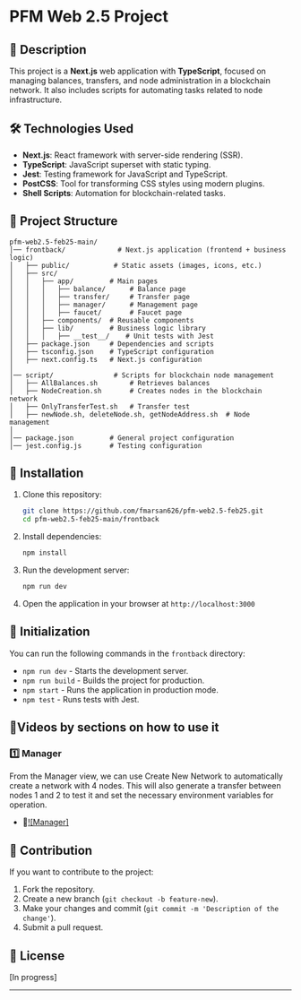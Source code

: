 # PFM Web 2.5 Project

## 📌 Description
This project is a **Next.js** web application with **TypeScript**, focused on managing balances, transfers, and node administration in a blockchain network. It also includes scripts for automating tasks related to node infrastructure.

## 🛠️ Technologies Used
- **Next.js**: React framework with server-side rendering (SSR).
- **TypeScript**: JavaScript superset with static typing.
- **Jest**: Testing framework for JavaScript and TypeScript.
- **PostCSS**: Tool for transforming CSS styles using modern plugins.
- **Shell Scripts**: Automation for blockchain-related tasks.

## 📂 Project Structure
```
pfm-web2.5-feb25-main/
│── frontback/             # Next.js application (frontend + business logic)
│   ├── public/           # Static assets (images, icons, etc.)
│   ├── src/
│   │   ├── app/         # Main pages
│   │   │   ├── balance/      # Balance page
│   │   │   ├── transfer/     # Transfer page
│   │   │   ├── manager/      # Management page
│   │   │   ├── faucet/       # Faucet page
│   │   ├── components/  # Reusable components
│   │   ├── lib/         # Business logic library
│   │   │   ├── __test__/    # Unit tests with Jest
│   ├── package.json     # Dependencies and scripts
│   ├── tsconfig.json    # TypeScript configuration
│   ├── next.config.ts   # Next.js configuration
│
│── script/               # Scripts for blockchain node management
│   ├── AllBalances.sh        # Retrieves balances
│   ├── NodeCreation.sh       # Creates nodes in the blockchain network
│   ├── OnlyTransferTest.sh   # Transfer test
│   ├── newNode.sh, deleteNode.sh, getNodeAddress.sh  # Node management
│
│── package.json         # General project configuration
│── jest.config.js       # Testing configuration
```

## 🚀 Installation
1. Clone this repository:
   ```sh
   git clone https://github.com/fmarsan626/pfm-web2.5-feb25.git
   cd pfm-web2.5-feb25-main/frontback
   ```
2. Install dependencies:
   ```sh
   npm install
   ```
3. Run the development server:
   ```sh
   npm run dev
   ```
4. Open the application in your browser at `http://localhost:3000`

## 📜 Initialization
You can run the following commands in the `frontback` directory:

- `npm run dev` - Starts the development server.
- `npm run build` - Builds the project for production.
- `npm start` - Runs the application in production mode.
- `npm test` - Runs tests with Jest.

## 📌Videos by sections on how to use it
### 1️⃣ Manager
From the Manager view, we can use Create New Network to automatically create a network with 4 nodes. This will also generate a transfer between nodes 1 and 2 to test it and set the necessary environment variables for operation.
* 🎥[![Manager]](https://www.loom.com/share/7b0b4185c9764443b42ae36efe25f7be?sid=0b8e88fc-b1ac-4e9b-995c-6b1c4eb69690)



## 🤝 Contribution
If you want to contribute to the project:
1. Fork the repository.
2. Create a new branch (`git checkout -b feature-new`).
3. Make your changes and commit (`git commit -m 'Description of the change'`).
4. Submit a pull request.

## 📄 License
[In progress]

---

